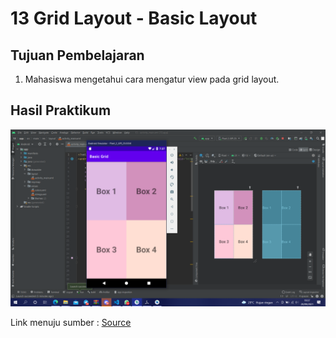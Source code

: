 # 13 Grid Layout - Basic Layout

## Tujuan Pembelajaran

1. Mahasiswa mengetahui cara mengatur view pada grid layout.

## Hasil Praktikum
![Hasil dari laporan](img/Screenshot.png)

Link menuju sumber : [Source](/../../tree/master/src/13$20Grid$20Layout$20-$20Basic$20Layout)